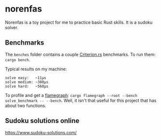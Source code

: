 # norenfas

Norenfas is a toy project for me to practice basic Rust skills. It is a sudoku solver.

## Benchmarks

The `benches` folder contains a couple [Criterion.rs](https://bheisler.github.io/criterion.rs/book/criterion_rs.html) benchmarks. To run them: `cargo bench`.

Typical results on my machine:

```
solve easy:   ~11µs
solve medium: ~380µs
solve hard:   ~560µs
```

To profile and get a [flamegraph](https://github.com/flamegraph-rs/flamegraph): `cargo flamegraph --root --bench solve_benchmark -- --bench`. Well, it isn't that useful for this project that has about two functions.

## Sudoku solutions online

https://www.sudoku-solutions.com/

